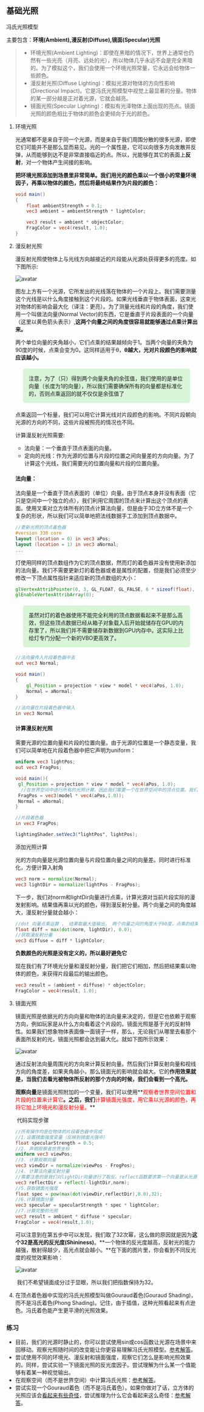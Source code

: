 ## 基础光照

冯氏光照模型

主要包含：**环境(Ambient),漫反射(Diffuse),镜面(Specular)光照**

> - 环境光照(Ambient Lighting)：即使在黑暗的情况下，世界上通常也仍然有一些光亮（月亮、远处的光），所以物体几乎永远不会是完全黑暗的。为了模拟这个，我们会使用一个环境光照常量，它永远会给物体一些颜色。
> - 漫反射光照(Diffuse Lighting)：模拟光源对物体的方向性影响(Directional Impact)。它是冯氏光照模型中视觉上最显著的分量。物体的某一部分越是正对着光源，它就会越亮。
> - 镜面光照(Specular Lighting)：模拟有光泽物体上面出现的亮点。镜面光照的颜色相比于物体的颜色会更倾向于光的颜色。

1. 环境光照

   ​		光通常都不是来自于同一个光源，而是来自于我们周围分散的很多光源，即使它们可能并不是那么显而易见。光的一个属性是，它可以向很多方向发散并反弹，从而能够到达不是非常直接临近的点。所以，光能够在其它的表面上**反射**，对一个物体产生间接的影响。

   **把环境光照添加到场景里非常简单。我们用光的颜色乘以一个很小的常量环境因子，再乘以物体的颜色，然后将最终结果作为片段的颜色：**

   ```glsl
   void main()
   {
       float ambientStrength = 0.1;
       vec3 ambient = ambientStrength * lightColor;
   
       vec3 result = ambient * objectColor;
       FragColor = vec4(result, 1.0);
   }
   
   ```

   

2. 漫反射光照

   漫反射光照使物体上与光线方向越接近的片段能从光源处获得更多的亮度。如下图所示:

   ![avatar](/Users/adsionli/Desktop/生产开发/笔记/opengl/光照/image/diffuse_light.png)

   ​		图左上方有一个光源，它所发出的光线落在物体的一个片段上。我们需要测量这个光线是以什么角度接触到这个片段的。如果光线垂直于物体表面，这束光对物体的影响会最大化（译注：更亮）。为了测量光线和片段的角度，我们使用一个叫做法向量(Normal Vector)的东西，它是垂直于片段表面的一个向量（这里以黄色箭头表示）,**这两个向量之间的角度很容易就能够通过点乘计算出来。**

   ​		两个单位向量的夹角越小，它们点乘的结果越倾向于1。当两个向量的夹角为90度的时候，点乘会变为0。这同样适用于θ，**θ越大，光对片段颜色的影响就应该越小。**

   <div style="background-color:#D8F5D8;boarder: 2px solid #AFDFAF;padding:15px;margin:20px;border-radius:5px">注意，为了（只）得到两个向量夹角的余弦值，我们使用的是单位向量（长度为1的向量），所以我们需要确保所有的向量都是标准化的，否则点乘返回的就不仅仅是余弦值了</div>

   ​		点乘返回一个标量，我们可以用它计算光线对片段颜色的影响。不同片段朝向光源的方向的不同，这些片段被照亮的情况也不同。

   计算漫反射光照需要:

   - 法向量：一个垂直于顶点表面的向量。
   - 定向的光线：作为光源的位置与片段的位置之间向量差的方向向量。为了计算这个光线，我们需要光的位置向量和片段的位置向量。

   #### 法向量：

   ​		法向量是一个垂直于顶点表面的（单位）向量。由于顶点本身并没有表面（它只是空间中一个独立的点），我们利用它周围的顶点来计算出这个顶点的表面。使用叉乘对立方体所有的顶点计算法向量，但是由于3D立方体不是一个复杂的形状，所以我们可以简单地把法线数据手工添加到顶点数据中。

   ```glsl
   //更新光照的顶点着色器
   #version 330 core
   layout (location = 0) in vec3 aPos;
   layout (location = 1) in vec3 aNormal;
   ...
   ```

   ​		灯使用同样的顶点数组作为它的顶点数据，然而灯的着色器并没有使用新添加的法向量。我们不需要更新灯的着色器或者是属性的配置，但是我们必须至少修改一下顶点属性指针来适应新的顶点数组的大小：

   ```glsl
   glVertexAttribPointer(0, 3, GL_FLOAT, GL_FALSE, 6 * sizeof(float), (void*)0);
   glEnableVertexAttribArray(0);
   ```

   <div style="background-color:#D8F5D8;boarder: 2px solid #AFDFAF;padding:15px;margin:20px;border-radius:5px">虽然对灯的着色器使用不能完全利用的顶点数据看起来不是那么高效，但这些顶点数据已经从箱子对象载入后开始就储存在GPU的内存里了，所以我们并不需要储存新数据到GPU内存中。这实际上比给灯专门分配一个新的VBO更高效了。</div>

   ```glsl
   //法向量传入片段着色器中去
   out vec3 Normal;
   
   void main()
   {
       gl_Position = projection * view * model * vec4(aPos, 1.0);
       Normal = aNormal;
   }
   
   //法向量在片段着色器中输入
   in vec3 Normal	
   ```

   #### 计算漫反射光照

   ​		需要光源的位置向量和片段的位置向量。由于光源的位置是一个静态变量，我们可以简单地在片段着色器中把它声明为uniform：

   ```glsl
   uniform vec3 lightPos;
   out vec3 FragPos;
   
   void main(){
   	gl_Position = projection * view * model * vec4(aPos, 1.0);
     //在世界空间中进行所有的光照计算，因此我们需要一个在世界空间中的顶点位置。我们可以通过把顶点位置属性乘以模型矩阵（不是观察和投影矩阵）来把它变换到世界空间坐标。这个在顶点着色器中很容易完成，所以我们声明一个输出变量，并计算它的世界空间坐标：
   	FragPos = vec3(model * vec4(aPos,1.0));
   	Normal = aNormal;
   }
   
   //片段着色器
   in vec3 FragPos;
   ```

   ```glsl
   lightingShader.setVec3("lightPos", lightPos);
   ```

   添加光照计算

   光的方向向量是光源位置向量与片段位置向量之间的向量差。同时进行标准化，方便计算入射角

   ```glsl
   vec3 norm = normalize(Normal);
   vec3 lightDir = normalize(lightPos - FragPos);
   ```

   下一步，我们对norm和lightDir向量进行点乘，计算光源对当前片段实际的漫发射影响。结果值再乘以光的颜色，得到漫反射分量。两个向量之间的角度越大，漫反射分量就会越小：

   ```glsl
   //dot 向量点乘运算 ， 结果取最大值输出， 两个向量之间的角度大于90度，点乘的结果就会变成负数
   float diff = max(dot(norm, lightDir), 0.0);
   //获取漫反射分量
   vec3 diffuse = diff * lightColor;
   ```

   **负数颜色的光照是没有定义的，所以最好避免它**

   现在我们有了环境光分量和漫反射分量，我们把它们相加，然后把结果乘以物体的颜色，来获得片段最后的输出颜色。

   ```glsl
   vec3 result = (ambient + diffuse) * objectColor;
   FragColor = vec4(result, 1.0);
   ```

   

3. 镜面光照

   ​		镜面光照是依据光的方向向量和物体的法向量来决定的，但是它也依赖于观察方向，例如玩家是从什么方向看着这个片段的。镜面光照是基于光的反射特性。如果我们想象物体表面像一面镜子一样，那么，无论我们从哪里去看那个表面所反射的光，镜面光照都会达到最大化。就如下图所示效果：

   ![avatar](/Users/adsionli/Desktop/生产开发/笔记/opengl/光照/image/basic_lighting_specular_theory.png)

   ​		通过反射法向量周围光的方向来计算反射向量。然后我们计算反射向量和视线方向的角度差，如果夹角越小，那么镜面光的影响就会越大。它的**作用效果就是，当我们去看光被物体所反射的那个方向的时候，我们会看到一个高光。**

   ​		**观察向量**是镜面光照附加的一个变量，我们可以使用**<font style="color:red">观察者世界空间位置和片段的位置来计算它</font>**。之后，我们**<font style="color:red">计算镜面光强度，用它乘以光源的颜色，再将它加上环境光和漫反射分量。</font>**

   ​		代码实现步骤

   ```glsl
   //所有操作均是在物体的片段着色器中完成
   //1.设置镜面强度变量（反映到镜面光强中）
   float specularStrength = 0.5;
   //2. 声明观察者世界坐标
   uniform vec3 viewPos;
   //3. 计算观察向量
   vec3 viewDir = normalize(viewPos - FrogPos);
   //4. 计算法向量反射分量
   //需要注意的是我们对lightDir向量进行了取反。reflect函数要求第一个向量是从光源指向片段位置的向量，但是lightDir当前正好相反，是从片段指向光源（由先前我们计算lightDir向量时，减法的顺序决定）。为了保证我们得到正确的reflect向量，我们通过对lightDir向量取反来获得相反的方向。第二个参数要求是一个法向量，所以我们提供的是已标准化的norm向量。
   vec3 reflectDir = reflect(-lightDir,norm);
   //5.获取镜面光强度
   float spec = pow(max(dot(viewDir,reflectDir),0.0),32);
   //6.计算镜面分量
   vec3 specular = specularStrength * spec * lightColor;
   //7.计算完整的光照
   vec3 result = ambient * diffuse * specular;
   FragColor = vec4(result,1.0);
   ```

   ​		可以注意到在第五步中可以发现，我们取了32次幂，这么做的原因就是因为**这个32是高光的反光度(Shininess)**。**一个物体的反光度越高，反射光的能力越强，散射得越少，高光点就会越小。**在下面的图片里，你会看到不同反光度的视觉效果影响：

   ![avatar](/Users/adsionli/Desktop/生产开发/笔记/opengl/光照/image/basic_lighting_specular_shininess.png)

   ​	我们不希望镜面成分过于显眼，所以我们把指数保持为32。

4. 在顶点着色器中实现的冯氏光照模型叫做Gouraud着色(Gouraud Shading)，而不是冯氏着色(Phong Shading)。记住，由于插值，这种光照看起来有点逊色。冯氏着色能产生更平滑的光照效果。

### 练习

- 目前，我们的光源时静止的，你可以尝试使用sin或cos函数让光源在场景中来回移动。观察光照随时间的改变能让你更容易理解冯氏光照模型。[参考解答](https://learnopengl.com/code_viewer.php?code=lighting/basic_lighting-exercise1)。
- 尝试使用不同的环境光、漫反射和镜面强度，观察它们怎么是影响光照效果的。同样，尝试实验一下镜面光照的反光度因子。尝试理解为什么某一个值能够有着某一种视觉输出。
- 在观察空间（而不是世界空间）中计算冯氏光照：[参考解答](https://learnopengl.com/code_viewer.php?code=lighting/basic_lighting-exercise2)。
- 尝试实现一个Gouraud着色（而不是冯氏着色）。如果你做对了话，立方体的光照应该会[看起来有些奇怪](https://learnopengl-cn.github.io/img/02/02/basic_lighting_exercise3.png)，尝试推理为什么它会看起来这么奇怪：[参考解答](https://learnopengl.com/code_viewer.php?code=lighting/basic_lighting-exercise3)。